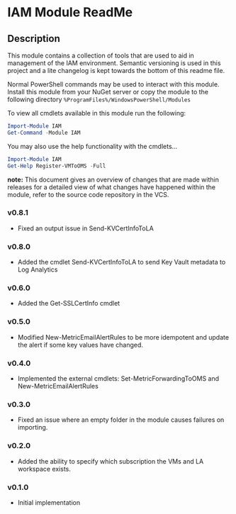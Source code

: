 # IAM Module ReadMe

## Description

This module contains a collection of tools that are used to aid in management of the IAM environment.  Semantic versioning is used in this project and a lite changelog is kept towards the bottom of this readme file.

Normal PowerShell commands may be used to interact with this module. Install this module from your NuGet server or copy the module to the following directory
`%ProgramFiles%/WindowsPowerShell/Modules`

To view all cmdlets available in this module run the following:

```powershell
Import-Module IAM
Get-Command -Module IAM
```
You may also use the help functionality with the cmdlets...

```powershell
Import-Module IAM
Get-Help Register-VMToOMS -Full
```

__note:__ This document gives an overview of changes that are made within releases
for a detailed view of what changes have happened within the module, refer
to the source code repository in the VCS.

### v0.8.1
* Fixed an output issue in Send-KVCertInfoToLA
  
### v0.8.0
* Added the cmdlet Send-KVCertInfoToLA to send Key Vault metadata to Log Analytics

### v0.6.0
* Added the Get-SSLCertInfo cmdlet

### v0.5.0

* Modified New-MetricEmailAlertRules to be more idempotent and update the alert if some key values have changed.

### v0.4.0

* Implemented the external cmdlets: Set-MetricForwardingToOMS and New-MetricEmailAlertRules

### v0.3.0

* Fixed an issue where an empty folder in the module causes failures on importing. 

### v0.2.0

* Added the ability to specify which subscription the VMs and LA workspace exists.

### v0.1.0

* Initial implementation
